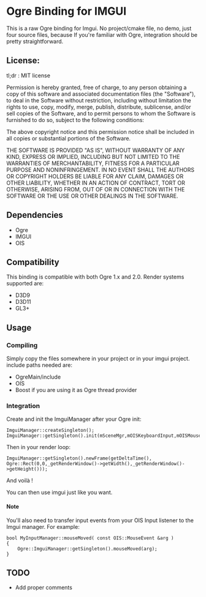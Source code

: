 # Ogre Binding for IMGUI #

This is a raw Ogre binding for Imgui. No project/cmake file, no demo, just four source files, because If you're familiar with Ogre, integration should be pretty straightforward.


## License: ##

tl;dr : MIT license

Permission is hereby granted, free of charge, to any person obtaining a copy
of this software and associated documentation files (the "Software"), to deal
in the Software without restriction, including without limitation the rights
to use, copy, modify, merge, publish, distribute, sublicense, and/or sell
copies of the Software, and to permit persons to whom the Software is
furnished to do so, subject to the following conditions:

The above copyright notice and this permission notice shall be included in
all copies or substantial portions of the Software.

THE SOFTWARE IS PROVIDED "AS IS", WITHOUT WARRANTY OF ANY KIND, EXPRESS OR
IMPLIED, INCLUDING BUT NOT LIMITED TO THE WARRANTIES OF MERCHANTABILITY,
FITNESS FOR A PARTICULAR PURPOSE AND NONINFRINGEMENT. IN NO EVENT SHALL THE
AUTHORS OR COPYRIGHT HOLDERS BE LIABLE FOR ANY CLAIM, DAMAGES OR OTHER
LIABILITY, WHETHER IN AN ACTION OF CONTRACT, TORT OR OTHERWISE, ARISING FROM,
OUT OF OR IN CONNECTION WITH THE SOFTWARE OR THE USE OR OTHER DEALINGS IN
THE SOFTWARE.

## Dependencies ##

* Ogre
* IMGUI
* OIS

## Compatibility ##

This binding is compatible with both Ogre 1.x and 2.0.
Render systems supported are:

* D3D9
* D3D11
* GL3+

## Usage ##

### Compiling ###

Simply copy the files somewhere in your project or in your imgui project. include paths needed are:

* OgreMain/include
* OIS
* Boost if you are using it as Ogre thread provider

### Integration ###

Create and init the ImguiManager after your Ogre init:
```
ImguiManager::createSingleton();
ImguiManager::getSingleton().init(mSceneMgr,mOISKeyboardInput,mOISMouseInput);
```
Then in your render loop:
```
ImguiManager::getSingleton().newFrame(getDeltaTime(), Ogre::Rect(0,0,_getRenderWindow()->getWidth(),_getRenderWindow()->getHeight()));
```
And voilà !

You can then use imgui just like you want.

#### Note ####

You'll also need to transfer input events from your OIS Input listener to the Imgui manager.
For example:
```
bool MyInputManager::mouseMoved( const OIS::MouseEvent &arg )
{
    Ogre::ImguiManager::getSingleton().mouseMoved(arg);
}
```

## TODO ##

* Add proper comments